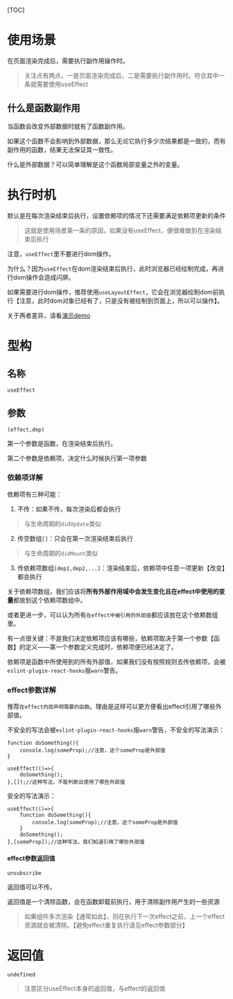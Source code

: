 [TOC]

# 使用场景
在页面渲染完成后，需要执行副作用操作时。
> 关注点有两点，一是页面渲染完成后，二是需要执行副作用时。符合其中一条就需要使用useEffect

## 什么是函数副作用
当函数会改变外部数据时就有了函数副作用。

如果这个函数不会影响到外部数据，那么无论它执行多少次结果都是一致的，而有副作用的函数，结果无法保证其一致性。

什么是外部数据？可以简单理解是这个函数局部变量之外的变量。

# 执行时机
默认是在每次渲染结束后执行，设置依赖项的情况下还需要满足依赖项更新的条件
> 这就是使用场景第一条的原因，如果没有useEffect，便很难做到在渲染结束后执行

注意，`useEffect`里不要进行dom操作。

为什么？因为`useEffect`在dom渲染结束后执行，此时浏览器已经绘制完成，再进行dom操作会造成闪屏。

如果需要进行dom操作，推荐使用`useLayoutEffect`，它会在浏览器绘制dom前执行【注意，此时dom对象已经有了，只是没有被绘制到页面上，所以可以操作】。

关于两者差异，请看[演示demo](http://localhost:3020/#/react/base/demo/useEffect)

# 型构
## 名称
`useEffect`

## 参数
`(effect,dep)`

第一个参数是函数，在渲染结束后执行。

第二个参数是依赖项，决定什么时候执行第一项参数

### 依赖项详解
依赖项有三种可能：
1. 不传：如果不传，每次渲染后都会执行
> 与生命周期的`didUpdate`类似
2. 传空数组`[]`：只会在第一次渲染结束后执行
> 与生命周期的`didMount`类似
3. 传依赖项数组`[dep1,dep2,...]`：渲染结束后，依赖项中任意一项更新【改变】都会执行

关于依赖项数组，我们应该将**所有外部作用域中会发生变化且在effect中使用的变量**都放到这个依赖项数组中。

或者更进一步，可以认为所有`在effect中被引用的外部值`都应该放在这个依赖数组里。

有一点很关键：不是我们决定依赖项应该有哪些，依赖项取决于第一个参数【函数】的定义——第一个参数定义完成时，依赖项便已经决定了。

依赖项是函数中所使用到的所有外部值，如果我们没有按照规则去传依赖项，会被`eslint-plugin-react-hooks`报`warn`警告。

### effect参数详解
推荐`在effect内部声明需要的函数`。理由是这样可以更方便看出effect引用了哪些外部值。

不安全的写法会被`eslint-plugin-react-hooks`报`warn`警告，不安全的写法演示：
```
function doSomething(){
    console.log(someProp);//注意，这个someProp是外部值
}

useEffect(()=>{
    doSomething();
},[]);//这种写法，不能判断出使用了哪些外部值
```

安全的写法演示：
```
useEffect(()=>{
    function doSomething(){
        console.log(someProp);//注意，这个someProp是外部值
    }
    doSomething();
},[someProp]);//这种写法，我们知道引用了哪些外部值
```

#### effect参数返回值
`unsubscribe`

返回值可以不传。

返回值是一个清除函数，会在函数卸载前执行，用于清除副作用产生的一些资源
> 如果组件多次渲染【通常如此】，则在执行下一次effect之前，上一个effect资源就会被清除。【避免effect重复执行请见effect参数部分】

# 返回值
`undefined`
> 注意区分useEffect本身的返回值，与effect的返回值
